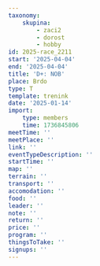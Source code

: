 ```yaml
---
taxonomy:
    skupina:
        - zaci2
        - dorost
        - hobby
id: 2025-race_2211
start: '2025-04-04'
end: '2025-04-04'
title: 'D+: NOB'
place: Brdo
type: T
template: trenink
date: '2025-01-14'
import:
    type: members
    time: 1736845806
meetTime: ''
meetPlace: ''
link: ''
eventTypeDescription: ''
startTime: ''
map: ''
terrain: ''
transport: ''
accomodation: ''
food: ''
leader: ''
note: ''
return: ''
price: ''
program: ''
thingsToTake: ''
signups: ''
---
```


